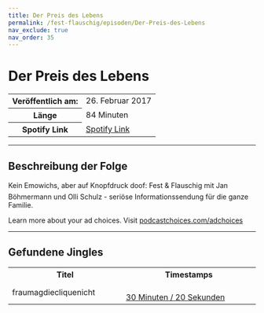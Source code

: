 ```yaml
---
title: Der Preis des Lebens
permalink: /fest-flauschig/episoden/Der-Preis-des-Lebens
nav_exclude: true
nav_order: 35
---
```


# Der Preis des Lebens
<table class="resp-table dcf-table dcf-table-responsive dcf-table-bordered dcf-table-striped dcf-w-100%">
                    <tbody>
                        <tr>
                            <th scope="row">Veröffentlich am:</th>
                            <td data-label="Veröffentlich am:">26. Februar 2017</td>
                        </tr>
                        <tr>
                            <th scope="row">Länge </th>
                            <td data-label="Länge ">84 Minuten</td>
                        </tr><tr>
                                <th scope="row">Spotify Link</th>
                                <td data-label="Spotify Link"><a href="https://open.spotify.com/episode/4Zn4TzTiXcMYYvlIACB9B7">Spotify Link</a></td>
                            </tr></tbody>
                </table>

***

## Beschreibung der Folge

<div>
Kein Emowichs, aber auf Knopfdruck doof: Fest &amp; Flauschig mit Jan Böhmermann und Olli Schulz - seriöse Informationssendung für die ganze Familie. <br> <p> </p><p>Learn more about your ad choices. Visit <a href="https://podcastchoices.com/adchoices">podcastchoices.com/adchoices</a></p>  
</div>

***

## Gefundene Jingles

<table style="display: table;">
                                    <tr>
                                        <th class="tableColumnTitle">Titel</th>
                                        <th class="tableColumnTimestamps">Timestamps</th>
                                    </tr>
                                    <tr>
                                <td markdown="span"  class="tableColumnTitle">fraumagdiecliquenicht</td>
                                <td markdown="span" class="tableColumnTimestamps">
                                <br>
                                <a href="https://open.spotify.com/episode/4Zn4TzTiXcMYYvlIACB9B7?t=1820">
                                30 Minuten / 20 Sekunden</a>
                                </td></tr></table>